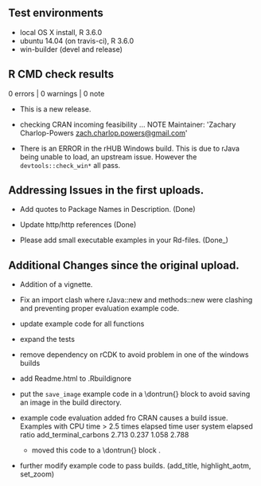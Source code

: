 ## Test environments
* local OS X install, R 3.6.0
* ubuntu 14.04 (on travis-ci), R 3.6.0
* win-builder (devel and release)

## R CMD check results

0 errors | 0 warnings | 0 note

* This is a new release.
* checking CRAN incoming feasibility ... NOTE
Maintainer: 'Zachary Charlop-Powers <zach.charlop.powers@gmail.com>'

* There is an ERROR in the rHUB Windows build. This is due to rJava being unable to load, an upstream issue. However the `devtools::check_win*` all pass.


## Addressing Issues in the first uploads.

* Add quotes to Package Names in Description. (Done)

* Update http/http references (Done)

* Please add small executable examples in your Rd-files. (Done_)


## Additional Changes since the original upload.

* Addition of a vignette.

* Fix an import clash where rJava::new and methods::new were clashing and preventing proper evaluation example code.

* update example code for all functions

* expand the tests

* remove dependency on rCDK to avoid problem in one of the windows builds

* add Readme.html to .Rbuildignore

* put the `save_image` example code in a \dontrun{} block to avoid saving an image in the build directory.

* example code evaluation added fro CRAN causes a build issue.
  Examples with CPU time > 2.5 times elapsed time
                        user system elapsed ratio
  add_terminal_carbons 2.713  0.237   1.058 2.788
  * moved this code to a \dontrun{} block .

* further modify example code to pass builds. (add_title, highlight_aotm, set_zoom)
  